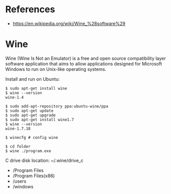 
# References
- https://en.wikipedia.org/wiki/Wine_%28software%29

# Wine

Wine (Wine Is Not an Emulator) is a free and open source compatibility layer software application
that aims to allow applications designed for Microsoft Windows to run on Unix-like operating systems.

Install and run on Ubuntu:
```
$ sudo apt-get install wine
$ wine --version
wine-1.4

$ sudo add-apt-repository ppa:ubuntu-wine/ppa
$ sudo apt-get update
$ sudo apt-get upgrade
$ sudo apt-get install wine1.7
$ wine --version
wine-1.7.18

$ winecfg # config wine

$ cd folder
$ wine ./program.exe
```

C drive disk location: ~/.wine/drive_c
- /Program Files
- /Program Files(x86)
- /users
- /windows

